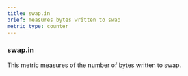 ```yaml
---
title: swap.in
brief: measures bytes written to swap
metric_type: counter
---
```

### swap.in

This metric measures of the number of bytes written to swap.
